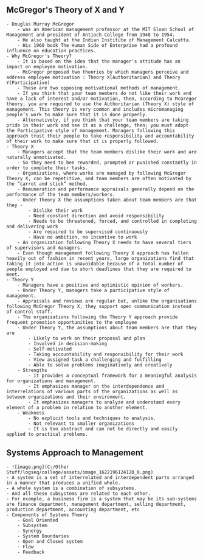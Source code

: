 ## McGregor's Theory of X and Y
	- Douglas Murray McGregor
		- was an American management professor at the MIT Sloan School of Management and president of Antioch College from 1948 to 1954.
		- He also taught at the Indian Institute of Management Calcutta.
		- His 1960 book The Human Side of Enterprise had a profound influence on education practices.
	- Why McGregor's Theory?
		- It is based on the idea that the manager's attitude has an impact on employee motivation.
		- McGregor proposed two theories by which managers perceive and address employee motivation : Theory X(Authoritarian) and Theory Y(Participative)
		- These are two opposing motivational methods of management.
		- If you think that your team members do not like their work and have a lack of interest and/or motivation, then, according to McGregor theory, you are required to use the Authoritarian (Theory X) style of management. This theory is very common and includes micromanaging people’s work to make sure that it is done properly.
		- Alternatively, if you think that your team members are taking pride in their work and see it as a challenge, then; you must adopt the Participative style of management. Managers following this approach trust their people to take responsibility and accountability of their work to make sure that it is properly followed.
	- Theory X
		- Managers accept that the team members dislike their work and are naturally unmotivated.
		- So they need to bee rewarded, prompted or punished constantly in order to complete their tasks.
		- Organizations, where works are managed by following McGregor Theory X, can be repetitive, and team members are often motivated by the “carrot and stick” method.
		- Remuneration and performance appraisals generally depend on the performance of the team members/workers.
		- Under Theory X the assumptions taken about team members are that they -
			- Dislike their work
			- Need constant direction and avoid responsibility
			- Needs to be threatened, forced, and controlled in completing and delivering work
			- Are required to be supervised continuously
			- Have no ambition, no incentive to work
		- An organization following Theory X needs to have several tiers of supervisors and managers.
		- Even though management following Theory X approach has fallen heavily out of fashion in recent years, large organizations find that taking it into action is unavoidable because of a total number of people employed and due to short deadlines that they are required to meet.
	- Theory Y
		- Managers have a positive and optimistic opinion of workers.
		- Under Theory Y, managers take a participative style of management.
		- Appraisals and reviews are regular but, unlike the organisations following McGregor Theory X, they support open communication instead of control staff.
		- The organisations following the Theory Y approach provide frequent promotion opportunities to the employee
		- Under Theory Y, the assumptions about team members are that they are
			- Likely to work on their proposal and plan
			- Involved in decision-making
			- Self-motivated
			- Taking accountability and responsibility for their work
			- View assigned task a challenging and fulfilling
			- Able to solve problems imaginatively and creatively
		- Strengths
			- It provides a conceptual framework for a meaningful analysis for organizations and management.
			- It emphasizes manager on the interdependence and interrelations of various parts of the organizations as well as between organizations and their environment.
			- It emphasizes managers to analyze and understand every element of a problem in relation to another element.
		- Weakness
			- No explicit tools and techniques to analysis.
			- Not relevant to smaller organizations
			- It is too abstract and can not be directly and easily applied to practical problems.
## Systems Approach to Management
	- ![image.png](C:/Other Stuff/logseq/college/assets/image_1622196124120_0.png)
	- A system is a set of interrelated and interdependent parts arranged in a manner that produces a unified whole.
	- A whole system is a combination of subsystems.
	- And all these subsystems are related to each other.
	- For example, a business firm is a system that may be its sub-systems are finance department, management department, selling department, production department, accounting department, etc
	- Components of Systems Theory
		- Goal Oriented
		- Subsystem
		- Synergy
		- System Boundaries
		- Open and Closed system
		- Flow
		- Feedback